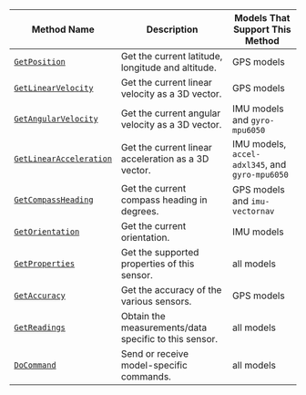 Method Name | Description | Models That Support This Method
----------- | ----------- | -------------------------------
[`GetPosition`](/components/movement-sensor/#getposition) | Get the current latitude, longitude and altitude. | GPS models
[`GetLinearVelocity`](/components/movement-sensor/#getlinearvelocity) | Get the current linear velocity as a 3D vector. | GPS models
[`GetAngularVelocity`](/components/movement-sensor/#getangularvelocity) | Get the current angular velocity as a 3D vector. | IMU models and `gyro-mpu6050`
[`GetLinearAcceleration`](/components/movement-sensor/#getlinearacceleration) | Get the current linear acceleration as a 3D vector. | IMU models,  `accel-adxl345`, and `gyro-mpu6050`
[`GetCompassHeading`](/components/movement-sensor/#getcompassheading) | Get the current compass heading in degrees. | GPS models and `imu-vectornav`
[`GetOrientation`](/components/movement-sensor/#getorientation) | Get the current orientation. | IMU models
[`GetProperties`](/components/movement-sensor/#getproperties) | Get the supported properties of this sensor. | all models
[`GetAccuracy`](/components/movement-sensor/#getaccuracy) | Get the accuracy of the various sensors. | GPS models
[`GetReadings`](/components/movement-sensor/#getreadings) | Obtain the measurements/data specific to this sensor. | all models
[`DoCommand`](/components/movement-sensor/#docommand) | Send or receive model-specific commands. | all models
